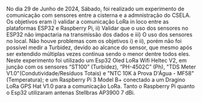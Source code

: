 No dia 29 de Junho de 2024, Sábado, foi realizado um experimento de comunicação com sensores entre a cisterna e a admnistração do CSELA. Os objetivos eram i) validar a comunicação LoRa in loco entre as plataformas ESP32 e Raspberry Pi, ii) Validar que o uso dos sensores no ESP32 não impactaria na transmissão dos dados e iii) O uso dos sensores no local. Não houve problemas com os objetivos i) e ii), porém não foi possível medir a Turbidez, devido ao alcance do sensor, que mesmo após ser extendido múltiplas vezes continua sendo o menor dentre todos eles. Neste experimento foi utilizado um Esp32 Oled LoRa Wifi Heltec V2, em junção com os sensores “ST100” (Turbidez), “PH-4502C” (Ph), "TDS Meter V1.0"(Condutividade/Resíduos Totais) e "NTC 10K à Prova D'Água - MF58" (Temperatura); e um Raspberry Pi 3 Model B+ conectado a um Dragino LoRa GPS Hat V1.0 para a comunicação LoRa. Tanto o Raspberry Pi quanto o Esp32 utilizaram antenas Stellbras AP3900 7 dBi.
